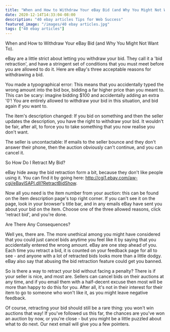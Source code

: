 ```yaml
---
title: "When and How to Withdraw Your eBay Bid (and Why You Might Not Want To)."
date: 2020-12-14T14:33:04-08:00
description: "40 ebay articles Tips for Web Success"
featured_image: "/images/40 ebay articles.jpg"
tags: ["40 ebay articles"]
---
```


When and How to Withdraw Your eBay Bid (and Why You Might Not Want To).

eBay are a little strict about letting you withdraw your bid. They call it a 'bid retraction', and have a stringent set of conditions that you must meet before you are allowed to do it. Here are eBay's three acceptable reasons for withdrawing a bid.

You made a typographical error: This means that you accidentally typed the wrong amount into the bid box, bidding a far higher price than you meant to. This can be scary: imagine bidding $100 and accidentally adding an extra '0'! You are entirely allowed to withdraw your bid in this situation, and bid again if you want to.

The item's description changed: If you bid on something and then the seller updates the description, you have the right to withdraw your bid. It wouldn't be fair, after all, to force you to take something that you now realise you don't want.

The seller is uncontactable: If emails to the seller bounce and they don't answer their phone, then the auction obviously can't continue, and you can cancel it.

So How Do I Retract My Bid?

eBay hide away the bid retraction form a bit, because they don't like people using it. You can find it by going here: http://cgi1.ebay.com/aw-cgi/eBayISAPI.dll?RetractBidShow.

Now all you need is the item number from your auction: this can be found on the item description page's top right corner. If you can't see it on the page, look in your browser's title bar, and in any emails eBay have sent you about your bid on the item. Choose one of the three allowed reasons, click 'retract bid', and you're done.

Are There Any Consequences?

Well yes, there are. The more unethical among you might have considered that you could just cancel bids anytime you feel like it by saying that you accidentally entered the wrong amount. eBay are one step ahead of you. Each time you retract a bid, it is counted on your feedback page for all to see - and anyone with a lot of retracted bids looks more than a little dodgy. eBay also say that abusing the bid retraction feature could get you banned.

So is there a way to retract your bid without facing a penalty? There is if your seller is nice, and most are. Sellers can cancel bids on their auctions at any time, and if you email them with a half-decent excuse then most will be more than happy to do this for you. After all, it's not in their interest for their item to go to someone who won't like it, as you might leave negative feedback. 

Of course, retracting your bid should still be a rare thing: you won't win auctions that way! If you've followed us this far, the chances are you've won an auction by now, or you're close - but you might be a little puzzled about what to do next. Our next email will give you a few pointers.

